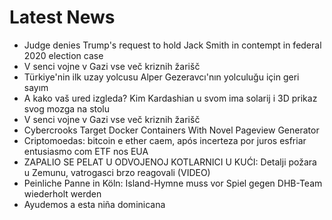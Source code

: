 # Latest News
-  Judge denies Trump's request to hold Jack Smith in contempt in federal 2020 election case
-  V senci vojne v Gazi vse več kriznih žarišč
-  Türkiye'nin ilk uzay yolcusu Alper Gezeravcı'nın yolculuğu için geri sayım
-  A kako vaš ured izgleda? Kim Kardashian u svom ima solarij i 3D prikaz svog mozga na stolu
-  V senci vojne v Gazi vse več kriznih žarišč
-  Cybercrooks Target Docker Containers With Novel Pageview Generator
-  Criptomoedas: bitcoin e ether caem, após incerteza por juros esfriar entusiasmo com ETF nos EUA
-  ZAPALIO SE PELAT U ODVOJENOJ KOTLARNICI U KUĆI: Detalji požara u Zemunu, vatrogasci brzo reagovali (VIDEO)
-  Peinliche Panne in Köln: Island-Hymne muss vor Spiel gegen DHB-Team wiederholt werden
-  Ayudemos a esta niña dominicana
